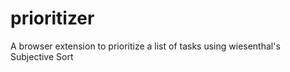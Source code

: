 # prioritizer
A browser extension to prioritize a list of tasks using wiesenthal's Subjective Sort 
